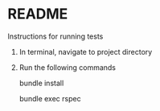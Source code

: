 # README

Instructions for running tests

1. In terminal, navigate to project directory
2. Run the following commands

    bundle install

    bundle exec rspec


